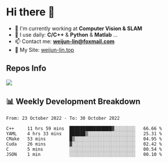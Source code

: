 # Hi there 👋

<!--
**Weijun-Lin/Weijun-Lin** is a ✨ _special_ ✨ repository because its `README.md` (this file) appears on your GitHub profile.

Here are some ideas to get you started:

- 🔭 I’m currently working on ...
- 🌱 I’m currently learning ...
- 👯 I’m looking to collaborate on ...
- 🤔 I’m looking for help with ...
- 💬 Ask me about ...
- 📫 How to reach me: ...
- 😄 Pronouns: ...
- ⚡ Fun fact: ...
-->

- 🏢 I'm currently working at **Computer Vision & SLAM**
- 🚀 I use daily: **C/C++** & **Python** & **Matlab** ...
- 📫 Contact me: **weijun-lin@foxmail.com**
- 🔗 My Site: [weijun-lin.top](https://weijun-lin.top/p)

  

## Repos Info
![](https://github-readme-stats.vercel.app/api?username=Weijun-Lin&theme=cobalt)

## 📊 Weekly Development Breakdown

<!--START_SECTION:waka-->

```text
From: 23 October 2022 - To: 30 October 2022

C++     11 hrs 59 mins  ████████████████▓░░░░░░░░   66.66 %
YAML    4 hrs 33 mins   ██████▒░░░░░░░░░░░░░░░░░░   25.31 %
CMake   53 mins         █▒░░░░░░░░░░░░░░░░░░░░░░░   04.95 %
Cuda    26 mins         ▓░░░░░░░░░░░░░░░░░░░░░░░░   02.42 %
C       5 mins          ░░░░░░░░░░░░░░░░░░░░░░░░░   00.54 %
JSON    1 min           ░░░░░░░░░░░░░░░░░░░░░░░░░   00.10 %
```

<!--END_SECTION:waka-->
